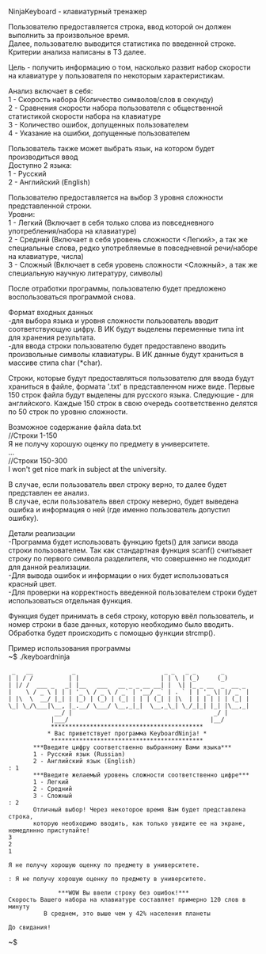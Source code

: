 NinjaKeyboard - клавиатурный тренажер

Пользователю предоставляется строка, ввод которой он должен выполнить за произвольное время.  
Далее, пользователю выводится статистика по введенной строке. Критерии анализа написаны в ТЗ далее.  

Цель - получить информацию о том, насколько развит набор скорости на клавиатуре у пользователя по некоторым характеристикам.  

Анализ включает в себя:  
1 - Скорость набора (Количество символов/слов в секунду)  
2 - Сравнения скорости набора пользователя с общественной статистикой скорости набора на клавиатуре  
3 - Количество ошибок, допущенных пользователем  
4 - Указание на ошибки, допущенные пользователем  

Пользователь также может выбрать язык, на котором будет производиться ввод  
Доступно 2 языка:  
  1 - Русский  
  2 - Английский (English)  

Пользователю предоставляется на выбор 3 уровня сложности представленной строки.  
Уровни:  
  1 - Легкий (Включает в себя только слова из повседневного употребления/набора на клавиатуре)  
  2 - Средний (Включает в себя уровень сложности <Легкий>, а так же специальные слова, редко употребляемые в повседневной речи/наборе на клавиатуре, числа)  
  3 - Сложный (Включает в себя уровень сложности <Сложный>, а так же специальную научную литературу, символы)  

После отработки программы, пользователю будет предложено воспользоваться программой снова.  

Формат входных данных  
-для выбора языка и уровня сложности пользователь вводит соответствующую цифру. В ИК будут выделены переменные типа int для хранения результата.  
-для ввода строки пользователю будет предоставлено вводить произвольные символы клавиатуры. В ИК данные будут храниться в массиве стипа char (*char).  

Строки, которые будут предоставляться пользователю для ввода будут храниться в файле, формата '.txt' в представленном ниже виде. Первые 150 строк файла будут выделены для русского языка. Следующие - для английского. Каждые 150 строк в свою очередь соответственно делятся по 50 строк по уровню сложности.  
  
  Возможное содержание файла data.txt  
//Строки 1-150  
Я не получу хорошую оценку по предмету в университете.  
...  
//Строки 150-300  
I won't get nice mark in subject at the university.  

В случае, если пользователь ввел строку верно, то далее будет представлен ее анализ.  
В случае, если пользователь ввел строку неверно, будет выведена ошибка и информация о ней (где именно пользователь допустил ошибку).  

Детали реализации  
-Программа будет использовать функцию fgets() для записи ввода строки пользователем. Так как стандартная функция scanf() считывает строку по первого символа разделителя, что совершенно не подходит для данной реализации.  
-Для вывода ошибок и информации о них будет использоваться красный цвет.  
-Для проверки на корректность введенной пользователем строки будет использоваться отдельная функция.  

Функция будет принимать в себя строку, которую ввёл пользователь, и номер строки в базе данных, которую необходимо было вводить.  
Обработка будет происходить с помощью функции strcmp().  

Пример использования программы  
~$ ./keyboardninja  
```
 _   __           _                         _ _   _ _       _         
| | / /          | |                       | | \ | (_)     (_)        
| |/ /  ___ _   _| |__   ___   __ _ _ __ __| |  \| |_ _ __  _  __ _   
|    \ / _ \ | | | '_ \ / _ \ / _` | '__/ _` | . ` | | '_ \| |/ _` |  
| |\  \  __/ |_| | |_) | (_) | (_| | | | (_| | |\  | | | | | | (_| |  
\_| \_/\___|\__, |_.__/ \___/ \__,_|_|  \__,_\_| \_/_|_| |_| |\__,_|  
             __/ |                                        _/ |        
            |___/                                        |__/   
            *******************************************  
           * Вас приветствует программа KeyboardNinja! *  
            *******************************************  
       ***Введите цифру соответственно выбранному Вами языка***  
       1 - Русский язык (Russian)  
       2 - Английский язык (English)  
: 1  
       ***Введите желаемый уровень сложности соответственно цифре***  
       1 - Легкий  
       2 - Средний  
       3 - Сложный  
: 2  
       Отличный выбор! Через некоторое время Вам будет представлена строка,  
       которую необходимо вводить, как только увидите ее на экране, немедлннно приступайте!  
3  
2  
1  
  
Я не получу хорошую оценку по предмету в университете.  

: Я не получу хорошую оценку по предмету в университете.  

              ***WOW Вы ввели строку без ошибок!***  
Скорость Вашего набора на клавиатуре составляет примерно 120 слов в минуту  
          В среднем, это выше чем у 42% населения планеты  

До свидания!  
```
~$  

